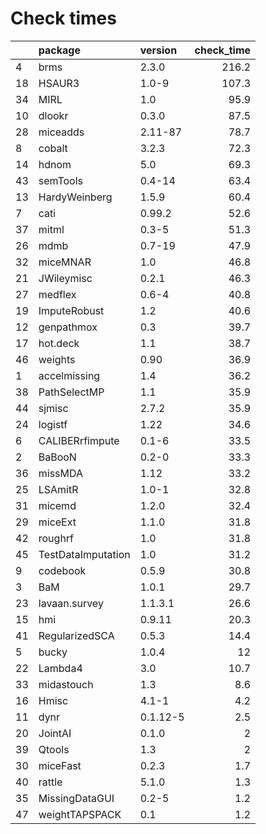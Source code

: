 # Check times

|   |package            |version  | check_time|
|:--|:------------------|:--------|----------:|
|4  |brms               |2.3.0    |      216.2|
|18 |HSAUR3             |1.0-9    |      107.3|
|34 |MIRL               |1.0      |       95.9|
|10 |dlookr             |0.3.0    |       87.5|
|28 |miceadds           |2.11-87  |       78.7|
|8  |cobalt             |3.2.3    |       72.3|
|14 |hdnom              |5.0      |       69.3|
|43 |semTools           |0.4-14   |       63.4|
|13 |HardyWeinberg      |1.5.9    |       60.4|
|7  |cati               |0.99.2   |       52.6|
|37 |mitml              |0.3-5    |       51.3|
|26 |mdmb               |0.7-19   |       47.9|
|32 |miceMNAR           |1.0      |       46.8|
|21 |JWileymisc         |0.2.1    |       46.3|
|27 |medflex            |0.6-4    |       40.8|
|19 |ImputeRobust       |1.2      |       40.6|
|12 |genpathmox         |0.3      |       39.7|
|17 |hot.deck           |1.1      |       38.7|
|46 |weights            |0.90     |       36.9|
|1  |accelmissing       |1.4      |       36.2|
|38 |PathSelectMP       |1.1      |       35.9|
|44 |sjmisc             |2.7.2    |       35.9|
|24 |logistf            |1.22     |       34.6|
|6  |CALIBERrfimpute    |0.1-6    |       33.5|
|2  |BaBooN             |0.2-0    |       33.3|
|36 |missMDA            |1.12     |       33.2|
|25 |LSAmitR            |1.0-1    |       32.8|
|31 |micemd             |1.2.0    |       32.4|
|29 |miceExt            |1.1.0    |       31.8|
|42 |roughrf            |1.0      |       31.8|
|45 |TestDataImputation |1.0      |       31.2|
|9  |codebook           |0.5.9    |       30.8|
|3  |BaM                |1.0.1    |       29.7|
|23 |lavaan.survey      |1.1.3.1  |       26.6|
|15 |hmi                |0.9.11   |       20.3|
|41 |RegularizedSCA     |0.5.3    |       14.4|
|5  |bucky              |1.0.4    |         12|
|22 |Lambda4            |3.0      |       10.7|
|33 |midastouch         |1.3      |        8.6|
|16 |Hmisc              |4.1-1    |        4.2|
|11 |dynr               |0.1.12-5 |        2.5|
|20 |JointAI            |0.1.0    |          2|
|39 |Qtools             |1.3      |          2|
|30 |miceFast           |0.2.3    |        1.7|
|40 |rattle             |5.1.0    |        1.3|
|35 |MissingDataGUI     |0.2-5    |        1.2|
|47 |weightTAPSPACK     |0.1      |        1.2|


